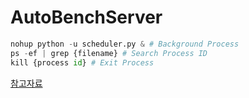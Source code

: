 # AutoBenchServer

```python
nohup python -u scheduler.py & # Background Process
ps -ef | grep {filename} # Search Process ID
kill {process id} # Exit Process
```

[참고자료](https://www.roytuts.com/python-flask-rest-api-mongodb-crud-example/)